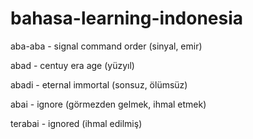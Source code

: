 # bahasa-learning-indonesia


aba-aba - signal command order (sinyal, emir)

abad - centuy era age (yüzyıl)

abadi - eternal immortal (sonsuz, ölümsüz)

abai - ignore (görmezden gelmek, ihmal etmek)

terabai - ignored (ihmal edilmiş)
